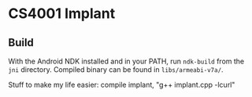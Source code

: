 # CS4001 Implant

## Build

With the Android NDK installed and in your PATH, run `ndk-build` from the `jni` directory. Compiled binary can be found in `libs/armeabi-v7a/`.

Stuff to make my life easier:
compile implant, "g++ implant.cpp -lcurl"
